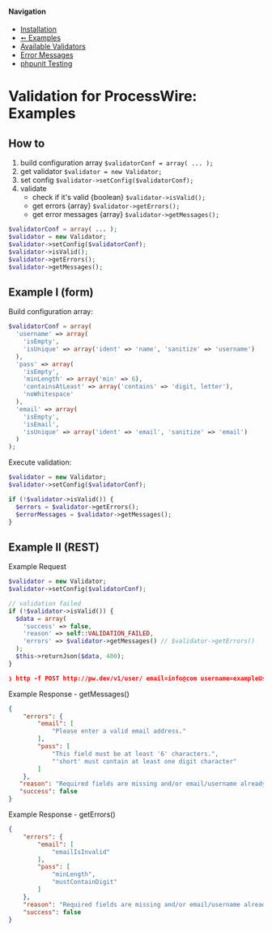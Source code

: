 #### Navigation
- [Installation](installation.md)
- [➻ Examples](examples.md)
- [Available Validators](validators.md)
- [Error Messages](messages.md)
- [phpunit Testing](phpunit.md)


# Validation for ProcessWire: Examples

## How to

1. build configuration array         ``$validatorConf = array( ... );``
2. get validator                     ``$validator = new Validator;``
3. set config                        ``$validator->setConfig($validatorConf);``
4. validate
    - check if it's valid {boolean}  ``$validator->isValid();``
    - get errors {array}             ``$validator->getErrors();``
    - get error messages {array}     ``$validator->getMessages();``

```php
$validatorConf = array( ... );
$validator = new Validator;
$validator->setConfig($validatorConf);
$validator->isValid();
$validator->getErrors();
$validator->getMessages();
```

## Example I (form)

Build configuration array:

```php
$validatorConf = array(
  'username' => array(
    'isEmpty',
    'isUnique' => array('ident' => 'name', 'sanitize' => 'username')
  ),
  'pass' => array(
    'isEmpty',
    'minLength' => array('min' => 6),
    'containsAtLeast' => array('contains' => 'digit, letter'),
    'noWhitespace'
  ),
  'email' => array(
    'isEmpty',
    'isEmail',
    'isUnique' => array('ident' => 'email', 'sanitize' => 'email')
  )
);
```

Execute validation:

```php
$validator = new Validator;
$validator->setConfig($validatorConf);

if (!$validator->isValid()) {
  $errors = $validator->getErrors();
  $errorMessages = $validator->getMessages();
}
```

## Example II (REST)

Example Request

```php
$validator = new Validator;
$validator->setConfig($validatorConf);

// validation failed
if (!$validator->isValid()) {
  $data = array(
    'success' => false,
    'reason' => self::VALIDATION_FAILED,
    'errors' => $validator->getMessages() // $validator->getErrors()
  );
  $this->returnJson($data, 400);
}
```

```json
❯ http -f POST http://pw.dev/v1/user/ email=info@com username=exampleUser pass=short firstname=Jane lastname=Doe
```


Example Response - getMessages()

```json
{
    "errors": {
        "email": [
            "Please enter a valid email address."
        ],
        "pass": [
            "This field must be at least '6' characters.",
            "'short' must contain at least one digit character"
        ]
    },
   "reason": "Required fields are missing and/or email/username already exists",
   "success": false
}
```


Example Response - getErrors()

```json
{
    "errors": {
        "email": [
            "emailIsInvalid"
        ],
        "pass": [
            "minLength",
            "mustContainDigit"
        ]
    },
    "reason": "Required fields are missing and/or email/username already exists",
    "success": false
}
```
